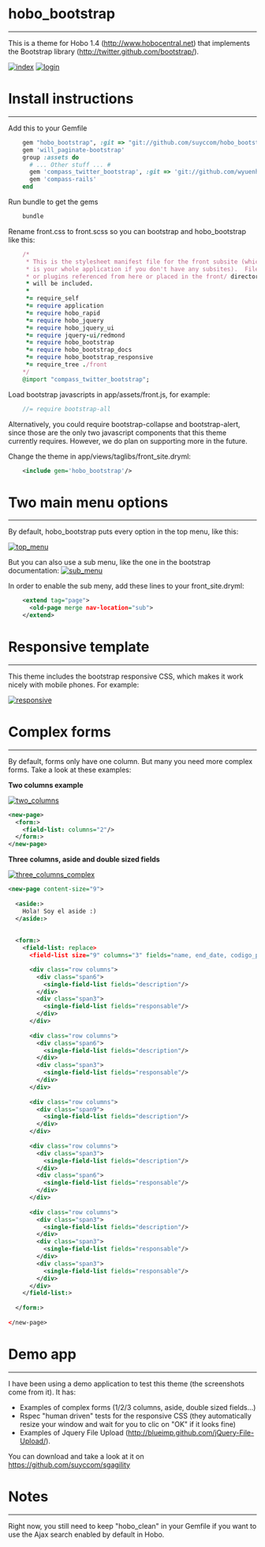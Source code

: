 hobo_bootstrap
==============
<hr/>

This is a theme for Hobo 1.4 (http://www.hobocentral.net) that implements the Bootstrap library (http://twitter.github.com/bootstrap/).

[![index][1]][1]
[![login][2]][2]



Install instructions
====================
<hr/>

Add this to your Gemfile

```ruby
    gem "hobo_bootstrap", :git => "git://github.com/suyccom/hobo_bootstrap.git"
    gem 'will_paginate-bootstrap'
    group :assets do
      # ... Other stuff ... #
      gem 'compass_twitter_bootstrap', :git => 'git://github.com/wyuenho/compass-twitter-bootstrap'
      gem 'compass-rails'
    end
```

Run bundle to get the gems

```bash
    bundle
```

Rename front.css to front.scss so you can bootstrap and hobo_bootstrap like this:

```ruby
    /*
     * This is the stylesheet manifest file for the front subsite (which
     * is your whole application if you don't have any subsites).  Files
     * or plugins referenced from here or placed in the front/ directory
     * will be included.
     *
     *= require_self
     *= require application
     *= require hobo_rapid
     *= require hobo_jquery
     *= require hobo_jquery_ui
     *= require jquery-ui/redmond
     *= require hobo_bootstrap
     *= require hobo_bootstrap_docs
     *= require hobo_bootstrap_responsive
     *= require_tree ./front
    */
    @import "compass_twitter_bootstrap";
```

Load bootstrap javascripts in app/assets/front.js, for example:

```javascript
    //= require bootstrap-all
```

Alternatively, you could require bootstrap-collapse and bootstrap-alert, since those are the only two javascript components that this theme currently requires.   However, we do plan on supporting more in the future.

Change the theme in app/views/taglibs/front_site.dryml:

```xml
    <include gem='hobo_bootstrap'/>
```
    




Two main menu options
=====================
<hr/>

By default, hobo_bootstrap puts every option in the top menu, like this:

[![top_menu][3]][3]


But you can also use a sub menu, like the one in the bootstrap documentation:
[![sub_menu][4]][4]

In order to enable the sub meny, add these lines to your front_site.dryml:

```xml
    <extend tag="page">
      <old-page merge nav-location="sub">
    </extend>
```




Responsive template
===================
<hr/>

This theme includes the bootstrap responsive CSS, which makes it work nicely with mobile phones. For example:

[![responsive][5]][5]



Complex forms
=============
<hr/>

By default, forms only have one column. But many you need more complex forms. Take a look at these examples:

**Two columns example**

[![two_columns][6]][6]

```xml
<new-page>
  <form:>
    <field-list: columns="2"/>
  </form:>
</new-page>
```
  
**Three columns, aside and double sized fields**

[![three_columns_complex][7]][7]

```xml
<new-page content-size="9">
  
  <aside:>
    Hola! Soy el aside :)
  </aside:>
  
  
  <form:>
    <field-list: replace>
      <field-list size="9" columns="3" fields="name, end_date, codigo_postal"/>

      <div class="row columns">
        <div class="span6">
          <single-field-list fields="description"/>
        </div>
        <div class="span3">
          <single-field-list fields="responsable"/>
        </div>
      </div>
      
      <div class="row columns">
        <div class="span6">
          <single-field-list fields="description"/>
        </div>
        <div class="span3">
          <single-field-list fields="responsable"/>
        </div>
      </div>
      
      <div class="row columns">
        <div class="span9">
          <single-field-list fields="description"/>
        </div>
      </div>
      
      <div class="row columns">
        <div class="span3">
          <single-field-list fields="description"/>
        </div>
        <div class="span6">
          <single-field-list fields="responsable"/>
        </div>
      </div>
      
      <div class="row columns">
        <div class="span3">
          <single-field-list fields="description"/>
        </div>
        <div class="span3">
          <single-field-list fields="responsable"/>
        </div>
        <div class="span3">
          <single-field-list fields="responsable"/>
        </div>
      </div>
    </field-list:>
    
  </form:>
  
</new-page>
```



Demo app
========
<hr/>

I have been using a demo application to test this theme (the screenshots come from it). It has:
* Examples of complex forms (1/2/3 columns, aside, double sized fields...)
* Rspec "human driven" tests for the responsive CSS (they automatically resize your window and wait for you to clic on "OK" if it looks fine)
* Examples of Jquery File Upload (http://blueimp.github.com/jQuery-File-Upload/).

You can download and take a look at it on https://github.com/suyccom/sgagility


  
Notes
=====
<hr/>

Right now, you still need to keep "hobo_clean" in your Gemfile if you want to use the Ajax search enabled by default in Hobo.


  [1]: https://github.com/suyccom/hobo_bootstrap/raw/master/screenshots/index.png
  [2]: https://github.com/suyccom/hobo_bootstrap/raw/master/screenshots/login.png
  [3]: https://github.com/suyccom/hobo_bootstrap/raw/master/screenshots/top_menu.png
  [4]: https://github.com/suyccom/hobo_bootstrap/raw/master/screenshots/sub_menu.png
  [5]: https://github.com/suyccom/hobo_bootstrap/raw/master/screenshots/responsive.png
  [6]: https://github.com/suyccom/hobo_bootstrap/raw/master/screenshots/two_columns.png
  [7]: https://github.com/suyccom/hobo_bootstrap/raw/master/screenshots/three_columns_complex.png
